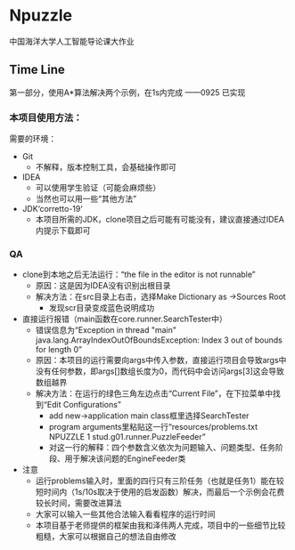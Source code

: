 # Npuzzle

中国海洋大学人工智能导论课大作业
## Time Line
第一部分，使用A*算法解决两个示例，在1s内完成 ——0925 已实现
### 本项目使用方法：
需要的环境：
- Git
  - 不解释，版本控制工具，会基础操作即可
- IDEA
  - 可以使用学生验证（可能会麻烦些）
  - 当然也可以用一些“其他方法”
- JDK‘corretto-19’
  - 本项目所需的JDK，clone项目之后可能有可能没有，建议直接通过IDEA内提示下载即可
### QA
- clone到本地之后无法运行：“the file in the editor is not runnable”
  - 原因：这是因为IDEA没有识别出根目录
  - 解决方法：在src目录上右击，选择Make Dictionary as ->Sources Root
    - 发现scr目录变成蓝色说明成功
- 直接运行报错（main函数在core.runner.SearchTester中）
  - 错误信息为“Exception in thread "main" java.lang.ArrayIndexOutOfBoundsException: Index 3 out of bounds for length 0”
  - 原因：本项目的运行需要向args中传入参数，直接运行项目会导致args中没有任何参数，即args[]数组长度为0，而代码中会访问args[3]这会导致数组越界
  - 解决方法：在运行的绿色三角左边点击“Current File”，在下拉菜单中找到“Edit Configurations”
    - add new->application main class框里选择SearchTester
    - program arguments里粘贴这一行“resources/problems.txt NPUZZLE 1 stud.g01.runner.PuzzleFeeder”
    - 对这一行的解释：四个参数含义依次为问题输入、问题类型、任务阶段、用于解决该问题的EngineFeeder类
- 注意
  - 运行problems输入时，里面的四行只有三阶任务（也就是任务1）能在较短时间内（1s/10s取决于使用的启发函数）解决，而最后一个示例会花费较长时间，需要改进算法
  - 大家可以输入一些其他合法输入看看程序的运行时间
  - 本项目基于老师提供的框架由我和泽伟两人完成，项目中的一些细节比较粗糙，大家可以根据自己的想法自由修改


